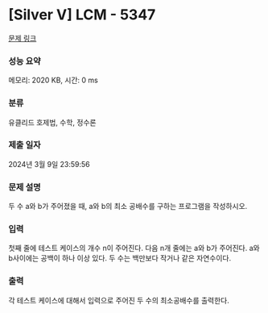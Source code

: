 # [Silver V] LCM - 5347 

[문제 링크](https://www.acmicpc.net/problem/5347) 

### 성능 요약

메모리: 2020 KB, 시간: 0 ms

### 분류

유클리드 호제법, 수학, 정수론

### 제출 일자

2024년 3월 9일 23:59:56

### 문제 설명

<p>두 수 a와 b가 주어졌을 때, a와 b의 최소 공배수를 구하는 프로그램을 작성하시오.</p>

### 입력 

 <p>첫째 줄에 테스트 케이스의 개수 n이 주어진다. 다음 n개 줄에는 a와 b가 주어진다. a와 b사이에는 공백이 하나 이상 있다. 두 수는 백만보다 작거나 같은 자연수이다.</p>

### 출력 

 <p>각 테스트 케이스에 대해서 입력으로 주어진 두 수의 최소공배수를 출력한다.</p>


